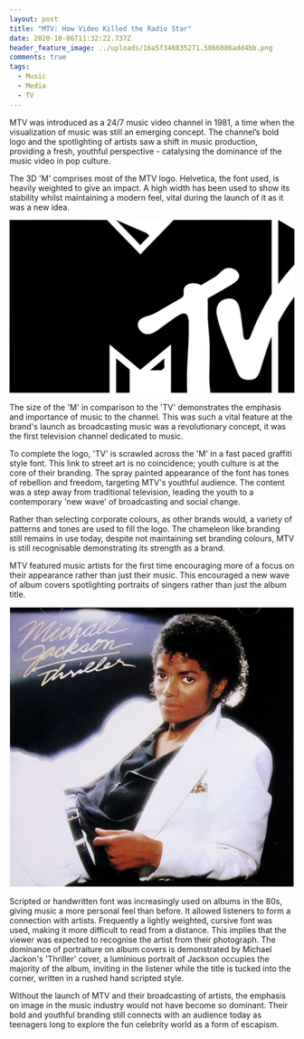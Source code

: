 ```yaml
---
layout: post
title: "MTV: How Video Killed the Radio Star"
date: 2020-10-06T11:32:22.737Z
header_feature_image: ../uploads/16a5f346835271.5866086add4bb.png
comments: true
tags:
  - Music
  - Media
  - TV
---
```

MTV was introduced as a 24/7 music video channel in 1981, a time when the visualization of music was still an emerging concept. The channel’s bold logo and the spotlighting of artists saw a shift in music production, providing a fresh, youthful perspective - catalysing the dominance of the music video in pop culture.

The 3D 'M' comprises most of the MTV logo. Helvetica, the font used, is heavily weighted to give an impact. A high width has been used to show its stability whilst maintaining a modern feel, vital during the launch of it as it was a new idea. 

![](../uploads/mtv_logo_2010.svg "MTV logo")

The size of the 'M' in comparison to the 'TV' demonstrates the emphasis and importance of music to the channel. This was such a vital feature at the brand's launch as broadcasting music was a revolutionary concept, it was the first television channel dedicated to music.

To complete the logo, 'TV' is scrawled across the 'M' in a fast paced graffiti style font. This link to street art is no coincidence; youth culture is at the core of their branding. The spray painted appearance of the font has tones of rebellion and freedom, targeting MTV's youthful audience. The content was a step away from traditional television, leading the youth to a contemporary 'new wave' of broadcasting and social change.  

Rather than selecting corporate colours, as other brands would, a variety of patterns and tones are used to fill the logo. The chameleon like branding still remains in use today, despite not maintaining set branding colours, MTV is still recognisable demonstrating its strength as a brand. 

MTV featured music artists for the first time encouraging more of a focus on their appearance rather than just their music. This encouraged a new wave of album covers spotlighting portraits of singers rather than just the album title. 

![© 1996-2020, Amazon.com, Inc](../uploads/91i7blj8mal._ac_sl1500_.jpg "Thriller by Michael Jackson, released in 1982")

Scripted or handwritten font was increasingly used on albums in the 80s, giving music a more personal feel than before. It allowed listeners to form a connection with artists. Frequently a lightly weighted, cursive font was used, making it more difficult to read from a distance. This implies that the viewer was expected to recognise the artist from their photograph. The dominance of portraiture on album covers is demonstrated by Michael Jackon's 'Thriller' cover, a luminious portrait of Jackson occupies the majority of the album, inviting in the listener while the title is tucked into the corner, written in a rushed hand scripted style.  

Without the launch of MTV and their broadcasting of artists, the emphasis on image in the music industry would not have become so dominant. Their bold and youthful branding still connects with an audience today as teenagers long to explore the fun celebrity world as a form of escapism.